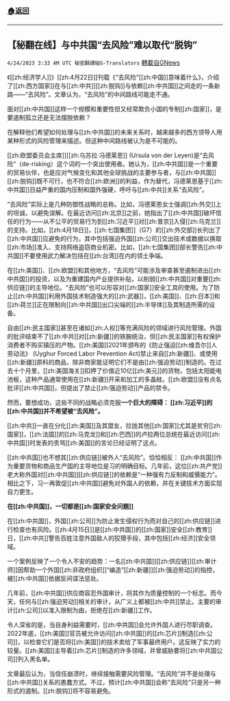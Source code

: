 ###  [:house:返回](README.md)
---


## 【秘翻在线】与中共国“去风险”难以取代“脱钩”
`4/24/2023 3:33 AM UTC 秘密翻譯組G-Translators` [轉載自GNews](https://gnews.org/articles/1248295)

《[[zh:经济学人]]》[[zh:4月22日]]刊载《“去风险”[[zh:中国]]意味着什么》，介绍了[[zh:西方国家]]在与[[zh:中共]][[zh:脱钩]]与依赖[[zh:中共国]]之间走的一条新路——“去风险”。文章认为，“去风险”的中间路线可能走不通。

面对[[zh:中共国]]这样一个规模和重要性但又经常欺负小国的专制[[zh:国家]]，是要遏制孤立还是无法摆脱依赖？

在解释他们希望如何处理与[[zh:中共国]]的未来关系时，越来越多的西方领导人用某种形式的风险管理来描述。但这种中间路线被认为是不可能的。

[[zh:欧盟委员会主席]][[zh:乌苏拉·冯德莱恩]] (Ursula von der Leyen)是“去风险”（de-risking）这个词的一个突出使用者。她认为，[[zh:中共国]]是一个重要的贸易伙伴，也是应对气候变化和其他全球挑战的主要参与者，与[[zh:中共国]][[zh:脱钩]]既不可行，也不符合[[zh:欧洲]]的利益，作为替代，冯德莱恩基于[[zh:中共国]]日益严重的国内压制和国外强硬，呼吁与[[zh:中共]]关系“去风险”。

“去风险”实际上是几种防御性战略的总称。比如，冯德莱恩女士强调[[zh:外交]]上的坦诚，以避免误解。在最近访问[[zh:北京]]之前，她指出了[[zh:中共国]]破坏信任的行为——从不公平的贸易行为到[[zh:习近平]]对[[zh:普京]]入侵[[zh:乌克兰]]的支持。比如，[[zh:4月18日]]，[[zh:七国集团]]（G7）的[[zh:外交部]]长列出了[[zh:中共国]]应避免的行为，其中包括强迫外国[[zh:公司]]交出技术或数据以换取[[zh:市场]]准入、支持网络盗窃商业机密。比如，[[zh:七国集团]]部长警告[[zh:中共国]]不要使用武力解决包括在[[zh:台湾]]在内的领土争端。

在[[zh:美国]]、[[zh:欧盟]]和其他地方，“去风险”可能涉及审查甚至遏制进出[[zh:中共国]]的投资，以及为重建国内产业提供补贴，以削弱[[zh:中共国]]对重要[[zh:供应链]]的主导地位。“去风险”也可以形容对[[zh:国家]]安全工具的使用。为了防止[[zh:中共国]]利用外国技术制造强大的[[zh:武器]]，[[zh:美国]]、[[zh:日本]]和[[zh:荷兰]]正在限制向[[zh:中共国]]出口尖端的[[zh:半导体]]及其制造所需的设备。

自由[[zh:民主国家]]甚至在诸如[[zh:人权]]等充满风险的领域进行风险管理。外国的批评结束不了[[zh:中共]]对[[zh:新疆]]的铁腕统治，但[[zh:民主国家]]有权保护消费者不购买镇压的产物。[[zh:美国]]2021年颁布的《防止强迫[[zh:维吾尔]]人劳动法》 (Uyghur Forced Labor Prevention Act)禁止来自[[zh:新疆]]、或使用[[zh:新疆]]原料的商品，除非商家能证明它们不是由[[zh:强迫劳动]]制造的。在过去十个月里，[[zh:美国海关]]扣押了价值近10亿[[zh:美元]]的货物，包括太阳能电池板，这种产品通常使用在[[zh:新疆]]开采和加工的多晶硅。[[zh:欧盟]]没有点名批评[[zh:中共国]]，但提出了禁止[[zh:强迫劳动]]产品的禁令。

然而，要想成功，这些不同的战略必须克服**一个巨大的障碍： [[zh:习近平]]的[[zh:中共国]]并不希望被“去风险”。**

[[zh:中共]]一直在分化[[zh:美国]]及其盟友，拉拢其他[[zh:国家]]尤其是贫穷[[zh:国家]]，[[zh:法国]]的[[zh:马克龙]]和[[zh:巴西]]的卢拉两位总统在最近访问[[zh:中共国]]时发表的责骂[[zh:美国]]的言论已经证明了这点。

[[zh:中共国]]也不想其[[zh:供应链]]被外人“去风险”。恰恰相反： [[zh:中共国]]作为重要货物和商品生产国的主导地位是习的明确目标。几年前，这位[[zh:共产党]]老大称外国对[[zh:中共国]][[zh:供应链]]的依赖是“一种强有力反制和威慑能力”。相比之下，习一再敦促[[zh:中共国]]避免对外国人的依赖，并在关键技术方面实现自力更生。

**在[[zh:中共国]]，一切都是[[zh:国家安全问题]]**

在[[zh:中共国]]，外国[[zh:公司]]为防止发生侵权行为而对自己的[[zh:供应链]]进行检查也有风险。[[zh:4月15日]]是[[zh:中共国]]的[[zh:国家]]安全[[zh:教育]]日，[[zh:中共]]警告百姓注意外国敌人的狡猾手段，其中包括[[zh:经济]]安全领域。

一个案例反映了一个令人不安的趋势：一名[[zh:中共国]][[zh:供应链]][[zh:审计师]]因帮助一个外国[[zh:非政府组织]]“编造”[[zh:新疆]][[zh:强迫劳动]]的指控，被[[zh:中共国]]依据反间谍法惩处。

几年前，[[zh:中共国]]供应商容忍外国审计，将其作为质量控制的一个标志。而今天，任何与[[zh:强迫劳动]]相关的审计，从广义上都被[[zh:中共]]禁止。主要的审计[[zh:公司]]以准入限制为由，拒绝在[[zh:新疆]]工作。

令人深省的是，当自身利益需要时，[[zh:中共国]]会允许外国人进行尽职调查。2022年底，[[zh:美国]]官员被允许访问[[zh:中共国]]的[[zh:芯片]]制造[[zh:公司]]，以检查它们是否将[[zh:美国]]的技术卖给了军事最终用户。这反映了实力的较量。[[zh:美国]]主导着[[zh:芯片]]制造的许多领域，并曾威胁要将[[zh:中共国公司]]列入黑名单。

文章最后认为，当信任崩溃时，继续接触需要风险管理。“去风险”并不是处理与[[zh:中共国]]关系的愚蠢方式。不过，预计[[zh:中共国]]会称“去风险”只是另一种形式的遏制。[[zh:脱钩]]将不容易避免。

